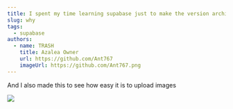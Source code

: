 ```yaml
---
title: I spent my time learning supabase just to make the version archive
slug: why
tags:
  - supabase
authors:
  - name: TRASH
    title: Azalea Owner
    url: https://github.com/Ant767
    imageUrl: https://github.com/Ant767.png
---
```

And I also made this to see how easy it is to upload images

![](/img/profile_pic.png)
